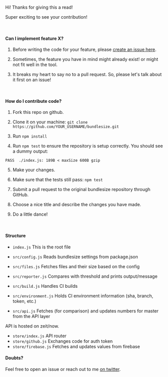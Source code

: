 Hi! Thanks for giving this a read!

Super exciting to see your contribution!

&nbsp;

#### Can I implement feature X?

1. Before writing the code for your feature, please [create an issue here](https://github.com/siddharthkp/bundlesize/issues/new?labels=feature%20request).

2. Sometimes, the feature you have in mind might already exist! or might not fit well in the tool.

3. It breaks my heart to say no to a pull request. So, please let's talk about it first on an issue!

&nbsp;

#### How do I contribute code?

1. Fork this repo on github.

2. Clone it on your machine: `git clone https://github.com/YOUR_USERNAME/bundlesize.git`

3. Run `npm install`

4. Run `npm test` to ensure the repository is setup correctly. You should see a dummy output:

```
PASS  ./index.js: 189B < maxSize 600B gzip 
```

5. Make your changes.

6. Make sure that the tests still pass: `npm test`

7. Submit a pull request to the original bundlesize repository through GitHub.

8. Choose a nice title and describe the changes you have made.

9. Do a little dance!

&nbsp;

#### Structure

- `index.js` This is the root file

- `src/config.js` Reads bundlesize settings from package.json
- `src/files.js` Fetches files and their size based on the config
- `src/reporter.js` Compares with threshold and prints output/message
- `src/build.js` Handles CI builds
- `src/environment.js` Holds CI environment information (sha, branch, token, etc.)
- `src/api.js` Fetches (for comparison) and updates numbers for master from the API layer

API is hosted on zeit/now.

- `store/index.js` API router
- `store/github.js` Exchanges code for auth token
- `store/firebase.js` Fetches and updates values from firebase
       
#### Doubts?

Feel free to open an issue or reach out to me [on twitter](https://twitter.com/siddharthkp).
